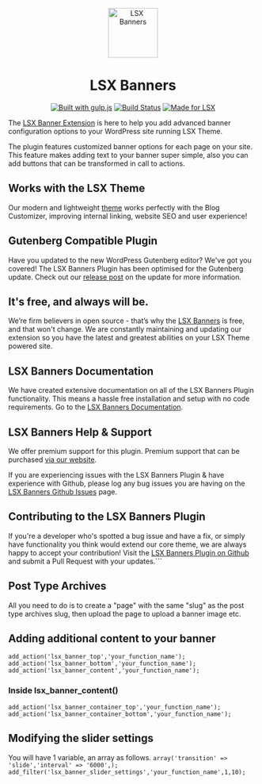 <p align="center"><a target="_blank" href="https://lsx.lsdev.biz/"><img width="100px;" src="https://lsx.lsdev.biz/wp-content/uploads/2019/02/lsx-banner-icon.svg" alt="LSX Banners"></a>
</p>
<h1 align="center">LSX Banners</h1>

<p align="center">
    <a href="http://gulpjs.com/"><img src="https://img.shields.io/badge/built%20with-gulp.js-green.svg" alt="Built with gulp.js"></a> 
    <a href="https://travis-ci.org/lightspeeddevelopment/lsx-banners"><img src="https://travis-ci.org/lightspeeddevelopment/lsx-banners.svg?branch=masterr" alt="Build Status"></a>
    <a href="https://lsx.lsdev.biz/"><img src="https://lsx.lsdev.biz/wp-content/uploads/2019/06/Designed-for-LSX-Theme-blue.png" alt="Made for LSX"></a>
</p>

The [LSX Banner Extension](https://lsx.lsdev.biz/extensions/banners/) is here to help you add advanced banner configuration options to your WordPress site running LSX Theme. 

The plugin features customized banner options for each page on your site. This feature makes adding text to your banner super simple, also you can add buttons that can be transformed in call to actions.

## Works with the LSX Theme
Our modern and lightweight [theme](https://lsx.lsdev.biz/) works perfectly with the Blog Customizer, improving internal linking, website SEO and user experience! 

## Gutenberg Compatible Plugin
Have you updated to the new WordPress Gutenberg editor? We've got you covered! The LSX Banners Plugin has been optimised for the Gutenberg update. Check out our [release post](https://lsx.lsdev.biz/lsx-blocks-available-on-wordpress-org/) on the update for more information.

## It's free, and always will be.
We’re firm believers in open source - that’s why the [LSX Banners](https://lsx.lsdev.biz/extensions/banners/) is free, and that won't change. We are constantly maintaining and updating our extension so you have the latest and greatest abilities on your LSX Theme powered site. 

## LSX Banners Documentation

We have created extensive documentation on all of the LSX Banners Plugin functionality. This means a hassle free installation and setup with no code requirements. Go to the [LSX Banners Documentation](https://lsx.lsdev.biz/documentation/banners/).

## LSX Banners Help & Support

We offer premium support for this plugin. Premium support that can be purchased [via our website](https://www.lsdev.biz/services/support/).

If you are experiencing issues with the LSX Banners Plugin & have experience with Github, please log any bug issues you are having on the [LSX Banners Github Issues](https://github.com/lightspeeddevelopment/lsx-banners/issues/) page.

## Contributing to the LSX Banners Plugin

If you're a developer who's spotted a bug issue and have a fix, or simply have functionality you think would extend our core theme, we are always happy to accept your contribution! Visit the [LSX Banners Plugin on Github](https://github.com/lightspeeddevelopment/lsx-banners/) and submit a Pull Request with your updates.```

## Post Type Archives
All you need to do is to create a "page" with the same "slug" as the post type archives slug, then upload the page to upload a banner image etc.

## Adding additional content to your banner
```add_action('lsx_banner_top','your_function_name');```
```add_action('lsx_banner_bottom','your_function_name');```
```add_action('lsx_banner_content','your_function_name');```

### Inside lsx_banner_content()
```add_action('lsx_banner_container_top','your_function_name');```
```add_action('lsx_banner_container_bottom','your_function_name');```

## Modifying the slider settings
You will have 1 variable, an array as follows.
```array('transition' => 'slide','interval' => '6000',);```
```add_filter('lsx_banner_slider_settings','your_function_name',1,10);```
